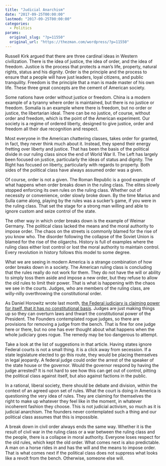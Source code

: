 ```yaml
---
title: "Judicial Anarchism"
date: "2017-09-25T00:00:00"
lastmod: "2017-09-25T00:00:00"
categories:
  - Politics
params:
  original_slug: "?p=11550"
  original_url: "https://thezman.com/wordpress/?p=11550"
---
```


Russell Kirk argued that there are three cardinal ideas in Western
civilization. There is the idea of justice, the idea of order, and the
idea of freedom. Justice is the process that protects a man’s life,
property, natural rights, status and his dignity. Order is the principle
and the process to ensure that a people will have just leaders, loyal
citizens, and public tranquility. Freedom is the principle that a man is
made master of his own life. These three great concepts are the cement
of American society.

Some nations have order without justice or freedom. China is a modern
example of a tyranny where order is maintained, but there is no justice
or freedom. Somalia is an example where there is freedom, but no order
or justice, the libertarian ideal. There can be no justice, of course,
without order and freedom, which is the point of the American
experiment. Our society is a regime of ordered liberty, designed to give
justice, order and freedom all their due recognition and respect.

Most everyone in the American chattering classes, takes order for
granted, in fact, they never think much about it. Instead, they spend
their energy fretting over liberty and justice. That has been the basis
of the political divide in our ruling class since the end of World War
II. The Left has largely been focused on justice, particularly the ideas
of status and dignity. The Right has focused on liberty, particularly
with regards to property. Both sides of the political class have always
assumed order was a given.

Of course, order is not a given. The Roman Republic is a good example of
what happens when order breaks down in the ruling class. The elites
slowly stopped enforcing its own rules on the ruling class. Whether out
of necessity or convenience, order slowly broke down. By the time Marius
and Sulla came along, playing by the rules was a sucker’s game, if you
were in the ruling class. That set the stage for a strong man willing
and able to ignore custom and seize control of the state.

The other way in which order breaks down is the example of Weimar
Germany. The political class lacked the means and the moral authority to
impose order. The chaos on the streets is commonly blamed for the rise
of you know who. The disorder following the collapse of the Soviet Union
is blamed for the rise of the oligarchs. History is full of examples
where the ruling class either lost control or lost the moral authority
to maintain control. Every revolution in history follows this model to
some degree.

What we are seeing in modern America is a strange combination of how
order breaks down in a society. The American ruling class is concluding
that the rules really do not work for them. They do not have the will or
ability to simply toss them aside and impose a new order, but they
refuse to allow the old rules to limit their power. That is what is
happening with the chaos we see in the courts. Judges, who are members
of the ruling class, are willy-nilly overthrowing the constitutional
order.

As Daniel Horowitz wrote last month, [the Federal judiciary is claiming
power for itself, that it has no constitutional
basis](https://www.conservativereview.com/articles/kings-on-the-bench-lawless-judge-declares-texas-sanctuary-state).
Judges are just making things up so they can overturn laws and thwart
the constitutional power of the President. The Founders contemplated
rogue judges, so there are provisions for removing a judge from the
bench. That is fine for one judge here or there, but no one has ever
thought about what happens when the whole judiciary goes rogue. The
remedy may be too dangerous to attempt.

Take a look at the list of suggestions in that article. Having states
ignore Federal courts is not a small thing. it is a click away from
secession. If a state legislature elected to go this route, they would
be placing themselves in legal jeopardy. A federal judge could order the
arrest of the speaker of the state house or the governor. Would the
governor respond by having the judge arrested? It is not hard to see how
this can get out of control, pitting the political class against itself,
but also against factions in the public.

In a rational, liberal society, there should be debate and division,
within the context of an agreed upon set of rules. What the court is
doing in America is questioning the very idea of rules. They are
claiming for themselves the right to make up whatever they feel like in
the moment, in whatever incoherent fashion they choose. This is not
judicial activism, so much as it is judicial anarchism. The founders
never contemplated such a thing and our political class assumes that
this is impossible.

A break down in civil order always ends the same way. Whether it is the
result of civil war in the ruling class or a war between the ruling
class and the people, there is a collapse in moral authority. Everyone
loses respect for the old rules, which kept the old order. What comes
next is also predictable. A man on a horse rides in and has the will and
the means to impose order. That is what comes next if the political
class does not suppress what looks like a revolt from the bench.
Otherwise, someone else will.
